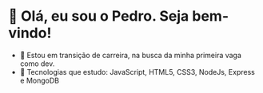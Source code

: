 # 👋 Olá, eu sou o Pedro. Seja bem-vindo!

- 👀 Estou em transição de carreira, na busca da minha primeira vaga como dev.
- 🌱 Tecnologias que estudo: JavaScript, HTML5, CSS3, NodeJs, Express e MongoDB
 

